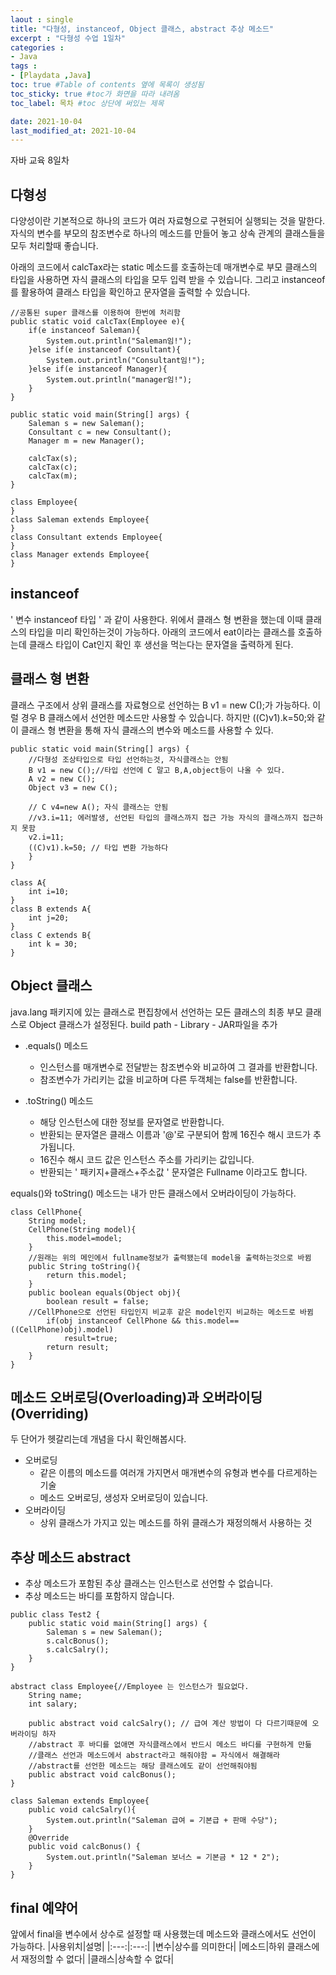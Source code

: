 ```yaml
---
laout : single
title: "다형성, instanceof, Object 클래스, abstract 추상 메소드"
excerpt : "다형성 수업 1일차"
categories :
- Java
tags :
- [Playdata ,Java]
toc: true #Table of contents 옆에 목록이 생성됨
toc_sticky: true #toc가 화면을 따라 내려옴
toc_label: 목차 #toc 상단에 써있는 제목

date: 2021-10-04
last_modified_at: 2021-10-04
---
```

자바 교육 8일차

## 다형성

다양성이란 기본적으로 하나의 코드가 여러 자료형으로 구현되어 실행되는 것을 말한다.
자식의 변수를 부모의 참조변수로 하나의 메소드를 만들어 놓고 상속 관계의 클래스들을 모두 처리할때 좋습니다.

아래의 코드에서 calcTax라는 static 메소드를 호출하는데 매개변수로 부모 클래스의 타입을 사용하면 자식 클래스의 타입을 모두 입력 받을 수 있습니다. 그리고 instanceof를 활용하여 클래스 타입을 확인하고 문자열을 출력할 수 있습니다.
```
//공통된 super 클래스를 이용하여 한번에 처리함
public static void calcTax(Employee e){
	if(e instanceof Saleman){
		System.out.println("Saleman임!");
	}else if(e instanceof Consultant){
		System.out.println("Consultant임!");
	}else if(e instanceof Manager){
		System.out.println("manager임!");
	}
}

public static void main(String[] args) {
	Saleman s = new Saleman();
	Consultant c = new Consultant();
	Manager m = new Manager();

	calcTax(s);
	calcTax(c);
	calcTax(m);
}

class Employee{
}
class Saleman extends Employee{
}
class Consultant extends Employee{
}
class Manager extends Employee{
}
```
## instanceof
' 변수 instanceof 타입 ' 과 같이 사용한다.
위에서 클래스 형 변환을 했는데 이때 클래스의 타입을 미리 확인하는것이 가능하다.
아래의 코드에서 eat이라는 클래스를 호출하는데 클래스 타입이 Cat인지 확인 후 생선을 먹는다는 문자열을 출력하게 된다.

## 클래스 형 변환

클래스 구조에서 상위 클래스를 자료형으로 선언하는 B v1 = new C();가 가능하다. 이럴 경우 B 클래스에서 선언한 메소드만 사용할 수 있습니다. 하지만 ((C)v1).k=50;와 같이 클래스 형 변환을 통해 자식 클래스의 변수와 메소드를 사용할 수 있다.

```
public static void main(String[] args) {
	//다형성 조상타입으로 타입 선언하는것, 자식클래스는 안됨
	B v1 = new C();//타입 선언에 C 말고 B,A,object등이 나올 수 있다.
	A v2 = new C();
	Object v3 = new C();

	// C v4=new A(); 자식 클래스는 안됨
	//v3.i=11; 에러발생, 선언된 타입의 클래스까지 접근 가능 자식의 클래스까지 접근하지 못함
	v2.i=11;
	((C)v1).k=50; // 타입 변환 가능하다
	}
}

class A{
	int i=10;
}
class B extends A{
	int j=20;
}
class C extends B{
	int k = 30;
}
```



## Object 클래스

java.lang 패키지에 있는 클래스로 편집창에서 선언하는 모든 클래스의 최종 부모 클래스로 Object 클래스가 설정된다.
build path - Library - JAR파일을 추가
- .equals() 메소드
  - 인스턴스를 매개변수로 전달받는 참조변수와 비교하여 그 결과를 반환합니다.
  - 참조변수가 가리키는 값을 비교하며 다른 두객체는 false를 반환합니다.

- .toString() 메소드
  - 해당 인스턴스에 대한 정보를 문자열로 반환합니다.
  - 반환되는 문자열은 클래스 이름과 '@'로 구분되어 함께 16진수 해시 코드가 추가됩니다.
  - 16진수 해시 코드 값은 인스턴스 주소를 가리키는 값입니다.
  - 반환되는 ' 패키지+클래스+주소값 ' 문자열은 Fullname 이라고도 합니다.

equals()와 toString() 메소드는 내가 만든 클래스에서 오버라이딩이 가능하다.

```
class CellPhone{
	String model;
	CellPhone(String model){
		this.model=model;
	}
	//원래는 위의 메인에서 fullname정보가 출력됐는데 model을 출력하는것으로 바뀜
	public String toString(){
		return this.model;
	}
	public boolean equals(Object obj){
		boolean result = false;
    //CellPhone으로 선언된 타입인지 비교후 같은 model인지 비교하는 메소드로 바뀜
		if(obj instanceof CellPhone && this.model==((CellPhone)obj).model)
			result=true;
		return result;
	}
}
```
## 메소드 오버로딩(Overloading)과 오버라이딩(Overriding)

두 단어가 헷갈리는데 개념을 다시 확인해봅시다.
- 오버로딩
  - 같은 이름의 메소드를 여러개 가지면서 매개변수의 유형과 변수를 다르게하는 기술
  - 메소드 오버로딩, 생성자 오버로딩이 있습니다.
- 오버라이딩
  - 상위 클래스가 가지고 있는 메소드를 하위 클래스가 재정의해서 사용하는 것

## 추상 메소드 abstract

- 추상 메소드가 포함된 추상 클래스는 인스턴스로 선언할 수 없습니다.
- 추상 메소드는 바디를 포함하지 않습니다.

```
public class Test2 {
	public static void main(String[] args) {
		Saleman s = new Saleman();		
		s.calcBonus();
		s.calcSalry();
	}
}

abstract class Employee{//Employee 는 인스턴스가 필요없다.
	String name;
	int salary;

	public abstract void calcSalry(); // 급여 계산 방법이 다 다르기때문에 오버라이딩 하자
	//abstract 후 바디를 없애면 자식클래스에서 반드시 메소드 바디를 구현하게 만듦
	//클래스 선언과 메소드에서 abstract라고 해줘야함 = 자식에서 해결해라
	//abstract를 선언한 메소드는 해당 클래스에도 같이 선언해줘야됨
	public abstract void calcBonus();
}

class Saleman extends Employee{
	public void calcSalry(){
		System.out.println("Saleman 급여 = 기본급 + 판매 수당");
	}
	@Override
	public void calcBonus() {
		System.out.println("Saleman 보너스 = 기본금 * 12 * 2");
	}
}
```

## final 예약어

앞에서 final을 변수에서 상수로 설정할 때 사용했는데 메소드와 클래스에서도 선언이 가능하다.
|사용위치|설명|
|:---:|:---:|
|변수|상수를 의미한다|
|메소드|하위 클래스에서 재정의할 수 없다|
|클래스|상속할 수 없다|
